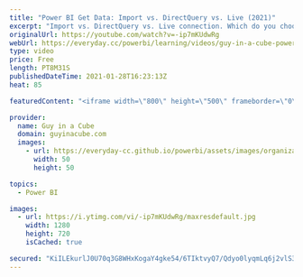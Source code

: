 ```yaml
---
title: "Power BI Get Data: Import vs. DirectQuery vs. Live (2021)"
excerpt: "Import vs. DirectQuery vs. Live connection. Which do you choose and why in Power BI? Adam looks at the three options when creating reports in Power BI Desktop including composite models.  Power BI Data Sources: https://docs.microsoft.com/power-bi/connect-data/power-bi-data-sources  Star Schema: https://docs.microsoft.com/power-bi/guidance/star-schema"
originalUrl: https://youtube.com/watch?v=-ip7mKUdwRg
webUrl: https://everyday.cc/powerbi/learning/videos/guy-in-a-cube-power-bi-get-data-import-vs-directquery-vs-live-2021/
type: video
price: Free
length: PT8M31S
publishedDateTime: 2021-01-28T16:23:13Z
heat: 85

featuredContent: "<iframe width=\"800\" height=\"500\" frameborder=\"0\" src=\"https://www.youtube.com/embed/-ip7mKUdwRg\" allow=\"accelerometer; autoplay; encrypted-media; gyroscope; picture-in-picture\" allowfullscreen></iframe>"

provider:
  name: Guy in a Cube
  domain: guyinacube.com
  images:
    - url: https://everyday-cc.github.io/powerbi/assets/images/organizations/guyinacube.com-50x50.jpg
      width: 50
      height: 50

topics:
  - Power BI

images:
  - url: https://i.ytimg.com/vi/-ip7mKUdwRg/maxresdefault.jpg
    width: 1280
    height: 720
    isCached: true

secured: "KiILEkurlJ0U70q3G8WHxKogaY4gke54/6TIktvyQ7/Qdyo0lyqmLq6j2vlS33ICeY7Dfxt6WweBbpP4lvdAQvZ143Obh73AMi1LdUtyJ7+APJ9iiqjXAcTAXqYNjM+K36RuD6xPK0Wa+nbk7jrRUsqvlENrYho9eIfq+h7tVTFOa8BMLAtEDup/+QcFhj/CND8xd2QyGchwBQJjCPb9BYNAYOROb4eqouunfT0IZCcLAKpg2d2wt03NXLAAgyijM/ldnwXg9vAEvVMyPDtSSKEJnZa75jxjy/te4tcMqGDnxk+5MS54oE63H53qVqQzXYfTmtKMzvU5/1VbOiw6IAZtt3/T8qd5xcbu5OAuXMjnmbbMsWbx0X0+3Z3nieFm57uPXjCrlieK/yV8Q5Mv4XHP+y/hyn7PIKD1WLtqgYY=;+x1g+ncZPvDbrNMpyt4OGw=="
---
```


